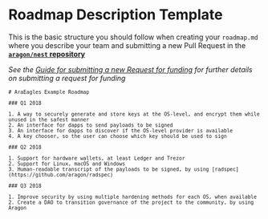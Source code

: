 # Roadmap Description Template
This is the basic structure you should follow when creating your `roadmap.md` where you describe your team and submitting a new Pull Request in the [**`aragon/nest` repository**](https://github.com/aragon/nest)

_See the [Guide for submitting a new Request for funding](../Guide_for_submitting_a_request_for_funding.md) for further details on submitting a request for funding_
<small>
```
# AraEagles Example Roadmap

### Q1 2018

1. A way to securely generate and store keys at the OS-level, and encrypt them while unused in the safest manner
2. An interface for dapps to send payloads to be signed
3. An interface for dapps to discover if the OS-level provider is available
4. A key chooser, so the user can choose which key should be used to sign

### Q2 2018

1. Support for hardware wallets, at least Ledger and Trezor
2. Support for Linux, macOS and Windows
3. Human-readable transcript of the payloads to be signed, by using [radspec](https://github.com/aragon/radspec)

### Q3 2018

1. Improve security by using multiple hardening methods for each OS, when available
2. Create a DAO to transition governance of the project to the community, by using Aragon
```
</small>
